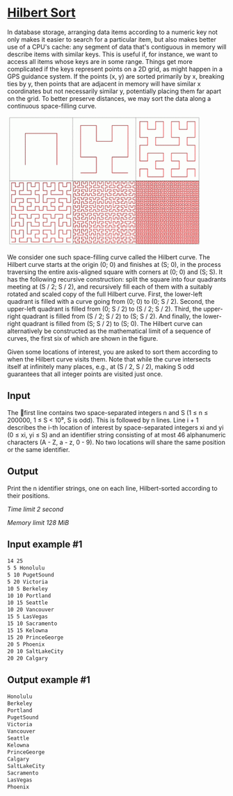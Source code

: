 # [Hilbert Sort](https://www.e-olymp.com/en/contests/9151/problems/79572)

In database storage, arranging data items according to a numeric key not only makes it easier to search for a particular item, but also makes better use of a CPU's cache: any segment of data that's contiguous in memory will describe items with similar keys. This is useful if, for instance, we want to access all items whose keys are in some range. Things get more complicated if the keys represent points on a 2D grid, as might happen in a GPS guidance system. If the points (x, y) are sorted primarily by x, breaking ties by y, then points that are adjacent in memory will have similar x coordinates but not necessarily similar y, potentially placing them far apart on the grid. To better preserve distances, we may sort the data along a continuous space-filling curve.

![prb8188.gif](808bca566241a8dbe6bc1b72a830aacb.gif)

We consider one such space-filling curve called the Hilbert curve. The Hilbert curve starts at the origin (0; 0) and finishes at (S; 0), in the process traversing the entire axis-aligned square with corners at (0; 0) and (S; S). It has the following recursive construction: split the square into four quadrants meeting at (S / 2; S / 2), and recursively fill each of them with a suitably rotated and scaled copy of the full Hilbert curve. First, the lower-left quadrant is filled with a curve going from (0; 0) to (0; S / 2). Second, the upper-left quadrant is filled from (0; S / 2) to (S / 2; S / 2). Third, the upper-right quadrant is filled from (S / 2; S / 2) to (S; S / 2). And finally, the lower-right quadrant is filled from (S; S / 2) to (S; 0). The Hilbert curve can alternatively be constructed as the mathematical limit of a sequence of curves, the first six of which are shown in the figure.

Given some locations of interest, you are asked to sort them according to when the Hilbert curve visits them. Note that while the curve intersects itself at infinitely many places, e.g., at (S / 2, S / 2), making S odd guarantees that all integer points are visited just once.

## Input

The first line contains two space-separated integers n and S (1 ≤ n ≤ 200000, 1 ≤ S < 10⁹, S is odd). This is followed by n lines. Line i + 1 describes the i-th location of interest by space-separated integers xi and yi (0 ≤ xi, yi ≤ S) and an identifier string consisting of at most 46 alphanumeric characters (A - Z, a - z, 0 - 9). No two locations will share the same position or the same identifier.

## Output

Print the n identifier strings, one on each line, Hilbert-sorted according to their positions.

_Time limit 2 second_

_Memory limit 128 MiB_

## Input example #1
```
14 25
5 5 Honolulu
5 10 PugetSound
5 20 Victoria
10 5 Berkeley
10 10 Portland
10 15 Seattle
10 20 Vancouver
15 5 LasVegas
15 10 Sacramento
15 15 Kelowna
15 20 PrinceGeorge
20 5 Phoenix
20 10 SaltLakeCity
20 20 Calgary
```

## Output example #1
```
Honolulu
Berkeley
Portland
PugetSound
Victoria
Vancouver
Seattle
Kelowna
PrinceGeorge
Calgary
SaltLakeCity
Sacramento
LasVegas
Phoenix
```